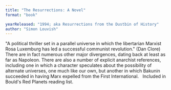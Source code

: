 ```yaml
---
title: "The Resurrections: A Novel"
format: "book"

yearReleased: "1994; aka Resurrections from the Dustbin of History"
author: "Simon Louvish"
---
```

"A political thriller set in a parallel universe in which the libertarian Marxist Rosa Luxemburg has led a successful communist revolution." (Dan Clore)  There are in fact numerous other major divergences, dating back at least as far  as Napoleon. There are also a number of explicit anarchist references, including  one in which a character speculates about the possibility of alternate  universes, one much like our own, but another in which Bakunin succeeded in  having Marx expelled from the First International.
 
Included in Bould's Red  Planets reading list.
 